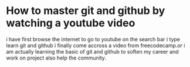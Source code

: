 # How to master git and github by watching a youtube video

i have first browse the internet to go to youtube
on the search bar i type learn git and github
i finally come accross a video from freecodecamp.or
i am actually learning the basic of git and github to soften my career and work on project also help the community.
